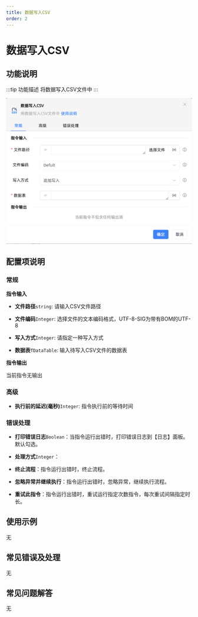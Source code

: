 ```yaml
---
title: 数据写入CSV
order: 2
---
```


# 数据写入CSV

## 功能说明

:::tip 功能描述
将数据写入CSV文件中
:::

![数据写入CSV](../../../assets/数据写入CSV_command.png)

## 配置项说明

### 常规

**指令输入**

- **文件路径**`string`: 请输入CSV文件路径

- **文件编码**`Integer`: 选择文件的文本编码格式，UTF-8-SIG为带有BOM的UTF-8

- **写入方式**`Integer`: 请指定一种写入方式

- **数据表**`TDataTable`: 输入待写入CSV文件的数据表


**指令输出**

当前指令无输出

### 高级

- **执行前的延迟(毫秒)**`Integer`: 指令执行前的等待时间

### 错误处理

- **打印错误日志**`Boolean`：当指令运行出错时，打印错误日志到【日志】面板。默认勾选。

- **处理方式**`Integer`：

 - **终止流程**：指令运行出错时，终止流程。

 - **忽略异常并继续执行**：指令运行出错时，忽略异常，继续执行流程。

 - **重试此指令**：指令运行出错时，重试运行指定次数指令，每次重试间隔指定时长。

## 使用示例
无

## 常见错误及处理

无

## 常见问题解答

无

